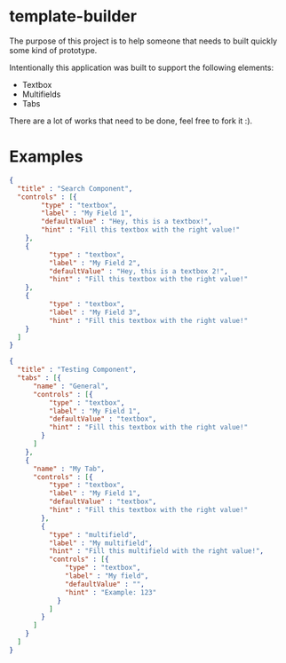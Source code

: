 # template-builder

The purpose of this project is to help someone that needs to built quickly some kind of prototype.

Intentionally this application was built to support the following elements:
* Textbox
* Multifields
* Tabs

There are a lot of works that need to be done, feel free to fork it :).

# Examples
```json
{
  "title" : "Search Component",
  "controls" : [{
        "type" : "textbox",
        "label" : "My Field 1",
        "defaultValue" : "Hey, this is a textbox!",
        "hint" : "Fill this textbox with the right value!"
    },
    {
          "type" : "textbox",
          "label" : "My Field 2",
          "defaultValue" : "Hey, this is a textbox 2!",
          "hint" : "Fill this textbox with the right value!"
    },
    {
          "type" : "textbox",
          "label" : "My Field 3",
          "hint" : "Fill this textbox with the right value!"
    }
  ]
}
```

```json
{
  "title" : "Testing Component",
  "tabs" : [{
      "name" : "General",
      "controls" : [{
          "type" : "textbox",
          "label" : "My Field 1",
          "defaultValue" : "textbox",
          "hint" : "Fill this textbox with the right value!"
        }
      ]
    },
    {
      "name" : "My Tab",
      "controls" : [{
          "type" : "textbox",
          "label" : "My Field 1",
          "defaultValue" : "textbox",
          "hint" : "Fill this textbox with the right value!"
        },
        {
          "type" : "multifield",
          "label" : "My multifield",
          "hint" : "Fill this multifield with the right value!",
          "controls" : [{
              "type" : "textbox",
              "label" : "My field",
              "defaultValue" : "",
              "hint" : "Example: 123"
            }
          ]
        }
      ]
    }
  ]
}
```
